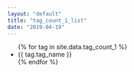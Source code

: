 ```yaml
---
layout: "default"
title: "tag_count_1_list"
date: "2019-04-19"
---
```


<ul>
	{% for tag in site.data.tag_count_1 %}
		<li>{{ tag.tag_name }}</li>
	{% endfor %}
</ul>